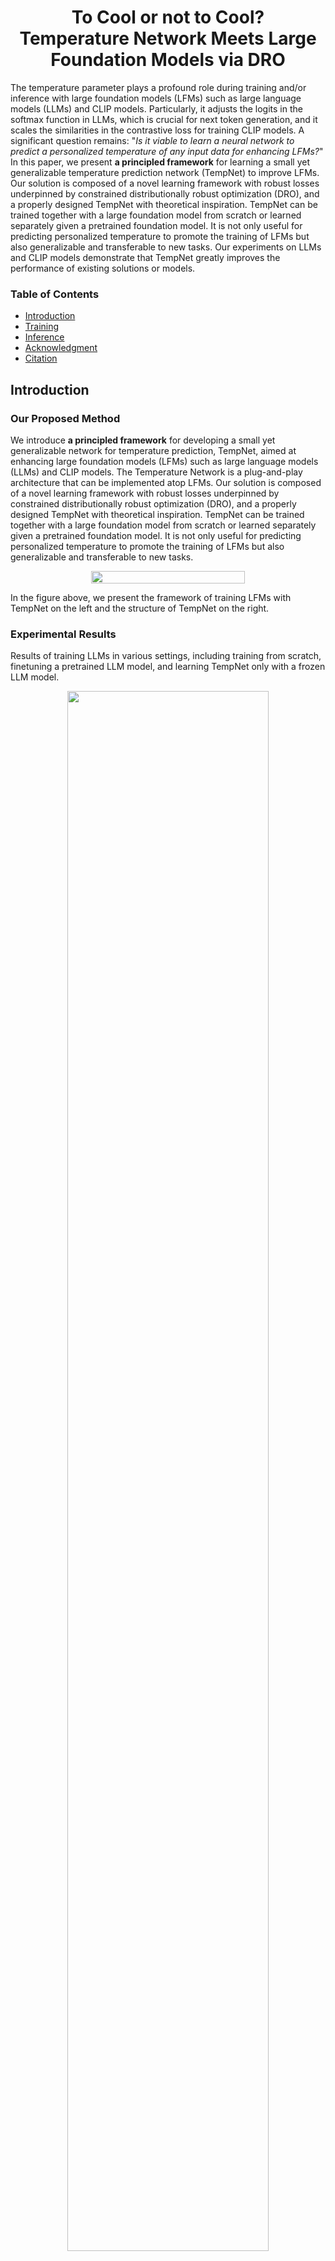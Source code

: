 <h1 align="center">To Cool or not to Cool? <br>
Temperature Network Meets Large Foundation Models via DRO </h1>

The temperature parameter plays a profound role  during training and/or inference with large foundation models (LFMs) such as large language models (LLMs) and CLIP models. Particularly, it adjusts the logits in the softmax function in LLMs, which is crucial for next token generation, and it scales the similarities in the contrastive loss for training CLIP models. A significant question remains: "*Is it viable to learn a neural network to predict a personalized temperature of any input data for enhancing LFMs?*"  In this paper, we present **a principled framework** for learning a small yet generalizable temperature prediction network (TempNet) to improve LFMs. Our solution is composed of a novel learning framework with robust losses underpinned by constrained distributionally robust optimization (DRO), and a properly designed TempNet with theoretical inspiration. TempNet can be trained together with a large foundation model from scratch or learned separately given a pretrained foundation model. It is not only useful for predicting personalized temperature to promote the training of LFMs but also generalizable and transferable to new tasks. Our experiments on LLMs and CLIP models demonstrate that TempNet greatly improves the performance of existing solutions or models.

### Table of Contents  

- [Introduction](#introduction)
- [Training](#training)
- [Inference](#inference)
- [Acknowledgment](#acknowledgment)
- [Citation](#citation)

## Introduction

### Our Proposed Method

We introduce **a principled framework** for developing a small yet generalizable network for temperature prediction, TempNet, aimed at enhancing large foundation models (LFMs) such as large language models (LLMs) and CLIP models. The Temperature Network is a plug-and-play architecture that can be implemented atop LFMs. Our solution is composed of a novel learning framework with robust losses underpinned by constrained distributionally robust optimization (DRO), and a properly designed TempNet with theoretical inspiration. TempNet can be trained together with a large foundation model from scratch or learned separately given a pretrained foundation model. It is not only useful for predicting personalized temperature to promote the training of LFMs but also generalizable and transferable to new tasks.

<div align="center" style="display: flex; justify-content: center; align-items: center;">
  <img src="images/tempnet_overall.jpg" style="width: 70%;"/>
</div>

In the figure above, we present the framework of training LFMs with TempNet on the left and the structure of TempNet on the right.


### Experimental Results

Results of training LLMs in various settings, including training from scratch, finetuning a pretrained LLM model, and learning TempNet only with a frozen LLM model.

<div align="center">
  <img src="images/exp1.jpg" width="80%"/>
</div>

Results on contrastive learning. For image-text retrieval on Flickr30K and MSCOCO, we compute IR@1 and TR@1 for the Recall@1 on image-retrieval (IR) and text-retrieval (TR). For classification tasks, we compute top-1 accuracy (\%). We report the average of scores and standard deviation over 3 runs with different random seeds.

<div align="center">
  <img src="images/exp_2.jpg" width="80%"/>
</div>

In the following experiments, we investigate two components of our framework: the DRO-based robust loss and the role of TempNet. One can observe that both components significantly impact performance.

<div align="center">
  <img src="images/exp3.jpg" width="80%"/>
</div>

To test TempNet's performance in instruction-following tasks, we fix the LLaMA2 Chat models and trained TempNet, then test them on the [AlpacaEval](https://tatsu-lab.github.io/alpaca_eval/) benchmark. We present the results on three different model sizes in the table below, including the training times of TempNet on Nvidia A100-80G GPUs and their win rates on AlpacaEval data. The results demonstrate that our TempNet can converge quickly and achieve consistent improvements.

<div align="center">
  <img src="images/exp4.jpg" width="40%"/>
</div>

Here, we reveal why TempNet enhances performance by comparing the performances of LLaMA2 7B Chat (with the default $\tau=0.7$) and LLaMA2 7B Chat + TempNet on the AlpacaEval dataset. We select a representative example for which the AlpacaEval annotator, GPT-4, deems the response from LLaMA2 + TempNet to be not only superior to that of LLaMA but also better than the baseline response generated by GPT-4.

<div align="center">
  <img src="images/exp5.jpg" width="60%"/>
</div>
<div align="center">
  <img src="images/exp6.jpg" width="60%"/>
</div>

It is a relatively subjective task to naming a dish. When the temperature value is lower, it can be observed that the LLaMA2 7B Chat model's output is relatively fixed and lacks creativity. With a higher temperature, the model generates more creative names. With TempNet, in the process of generating names for this task, LLaMA2 7B Chat produces a higher averaged temperature value of 0.82, ultimately creating a novel name **Tunanadoes**. 

We further demonstrate the predicted temperature parameter produced by the TempNet each time a token here. One can clearly observe that when the potential possibilities for the token to be predicted are numerous, the temperature values are higher. Conversely, when there are fewer potential possibilities for the token to be predicted, the temperature values are lower.

<div align="center">
  <img src="images/pred_tau.jpg" width="100%"/>
</div>

### More Details
For more details, please refer to our [paper](http://arxiv.org/abs/2404.04575) 


## Training

We conduct experiments across various tasks and models to validate the effectiveness of TempNet. Given the different training frameworks required by each model, we distribute the training code for different models across four directories: `GPT_2`, `LLaMA-1`, `LLaMA-2`, and `Bimodal-CL`.

## Inference

We upload the base models for LLaMA 2 Chat 7B, 13B, 70B, and their respective TempNets to [Hugging Face](https://huggingface.co/LLM-Opt). The `tempnet.py` in this repository contains the definition of the TempNet class and a class that inherits from Hugging Face's LLaMA, including TempNet. People can download this file and use the following code to perform inference with LLaMA that incorporates TempNet.

```python
import torch
from tempnet import LLaMA_TempNet
from transformers import AutoTokenizer, GenerationConfig

model_name = 'LLM-Opt/TempNet-LLaMA2-Chat-7B-v0.1'

tokenizer = AutoTokenizer.from_pretrained(model_name, legacy=False)
generation_config = GenerationConfig.from_pretrained(model_name)
model = LLaMA_TempNet.from_pretrained(model_name, device_map="auto", torch_dtype=torch.float16)

inputs = 'How do you get water in the desert?'
input_ids = tokenizer(inputs, return_tensors="pt").input_ids.cuda()

outputs = model.generate(input_ids, generation_config=generation_config)
response = tokenizer.decode(outputs[0], skip_special_tokens=True)[len(inputs)-1:].strip()
```

## Acknowledgment

This repository benefits from [ALBEF](https://github.com/salesforce/ALBEF), [GPT-NeoX](https://github.com/EleutherAI/gpt-neox), [LLaMA](https://ai.facebook.com/blog/large-language-model-llama-meta-ai), [Megatron-LM](https://github.com/NVIDIA/Megatron-LM), [lm-evaluation-harness](https://github.com/EleutherAI/lm-evaluation-harness), [Stanford Alpaca](https://github.com/tatsu-lab/stanford_alpaca), and [DeepSpeed](https://github.com/microsoft/DeepSpeed).

Thanks for their wonderful works and their efforts to further research.

## Citation
If you find this tutorial helpful, please cite our paper:
```
@article{qiu2024to,
  title={To Cool or not to Cool? Temperature Network Meets Large Foundation Models via DRO},
  author={Zi-Hao Qiu, Siqi Guo, Mao Xu, Tuo Zhao, Lijun Zhang, and Tianbao Yang},
  journal={arXiv preprint arXiv:2404.04575},
  year={2024}
}
```
